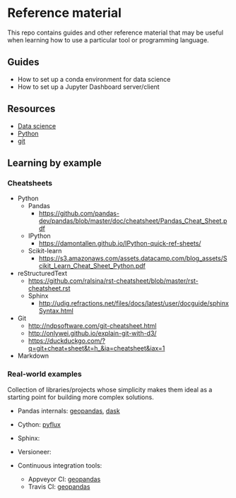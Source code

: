# Reference material
This repo contains guides and other reference material that may be useful when learning how to use a particular tool or programming language.

## Guides
- How to set up a conda environment for data science
- How to set up a Jupyter Dashboard server/client

## Resources
- [Data science](resources/data_science.md)
- [Python](resources/python.md)
- [git](resources/git.md)

## Learning by example
### Cheatsheets
- Python
  - Pandas
    - https://github.com/pandas-dev/pandas/blob/master/doc/cheatsheet/Pandas_Cheat_Sheet.pdf
  - IPython
    - https://damontallen.github.io/IPython-quick-ref-sheets/
  - Scikit-learn
    - https://s3.amazonaws.com/assets.datacamp.com/blog_assets/Scikit_Learn_Cheat_Sheet_Python.pdf
- reStructuredText
  - https://github.com/ralsina/rst-cheatsheet/blob/master/rst-cheatsheet.rst
  - Sphinx
    - http://udig.refractions.net/files/docs/latest/user/docguide/sphinxSyntax.html
- Git
  - http://ndpsoftware.com/git-cheatsheet.html
  - http://onlywei.github.io/explain-git-with-d3/
  - https://duckduckgo.com/?q=git+cheat+sheet&t=h_&ia=cheatsheet&iax=1
- Markdown

### Real-world examples
Collection of libraries/projects whose simplicity makes them ideal as a starting point for building more complex solutions.
- Pandas internals: [geopandas](https://github.com/geopandas/geopandas), [dask](https://github.com/dask/dask)
- Cython: [pyflux](https://github.com/RJT1990/pyflux)
- Sphinx:
- Versioneer:

- Continuous integration tools:
  - Appveyor CI: [geopandas](https://github.com/geopandas/geopandas/blob/master/appveyor.yml)
  - Travis CI: [geopandas](https://github.com/geopandas/geopandas/blob/master/.travis.yml)
